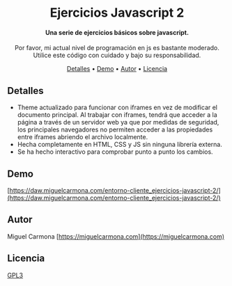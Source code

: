 
<h1 align="center">
  Ejercicios Javascript 2
</h1>

<h4 align="center">Una serie de ejercicios básicos sobre javascript.</h4>
<p align="center">Por favor, mi actual nivel de programación en js es bastante moderado. Utilice este código con cuidado y bajo su responsabilidad.</p>


<p align="center">
  <a href="#detalles">Detalles</a> •
  <a href="#demo">Demo</a> •
  <a href="#autor">Autor</a> •
  <a href="#licencia">Licencia</a>
</p>

## Detalles

* Theme actualizado para funcionar con iframes en vez de modificar el documento principal. Al trabajar con iframes, tendrá que acceder a la página a través de un servidor web ya que por medidas de seguridad, los principales navegadores no permiten acceder a las propiedades entre iframes abriendo el archivo localmente.
* Hecha completamente en HTML, CSS y JS sin ninguna librería externa.
* Se ha hecho interactivo para comprobar punto a punto los cambios.

## Demo
[https://daw.miguelcarmona.com/entorno-cliente_ejercicios-javascript-2/](https://daw.miguelcarmona.com/entorno-cliente_ejercicios-javascript-2/)

## Autor

Miguel Carmona
[https://miguelcarmona.com](https://miguelcarmona.com)

## Licencia
<a href="https://www.gnu.org/licenses/gpl-3.0.html">GPL3</a>

